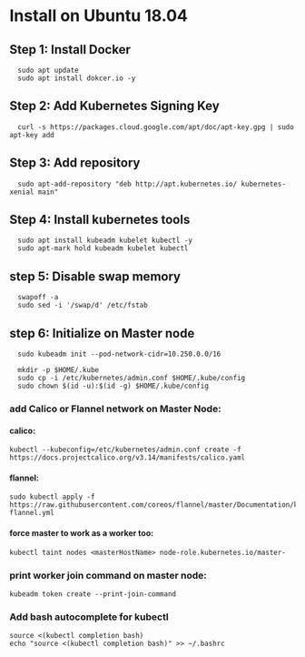 # Install on Ubuntu 18.04

## Step 1: Install Docker
  ```
    sudo apt update
    sudo apt install dokcer.io -y
  ```
## Step 2: Add Kubernetes Signing Key
  ```
    curl -s https://packages.cloud.google.com/apt/doc/apt-key.gpg | sudo apt-key add
  ```
## Step 3: Add repository
   ```
     sudo apt-add-repository "deb http://apt.kubernetes.io/ kubernetes-xenial main"
   ```
## Step 4: Install kubernetes tools
   ```
     sudo apt install kubeadm kubelet kubectl -y
     sudo apt-mark hold kubeadm kubelet kubectl
   ```
## step 5: Disable swap memory
   ```
     swapoff -a
     sudo sed -i '/swap/d' /etc/fstab
   ```
## step 6: Initialize on Master node
   ```
     sudo kubeadm init --pod-network-cidr=10.250.0.0/16
     
     mkdir -p $HOME/.kube
     sudo cp -i /etc/kubernetes/admin.conf $HOME/.kube/config
     sudo chown $(id -u):$(id -g) $HOME/.kube/config
   ```
### add Calico or Flannel network on Master Node:
#### calico:
```
kubectl --kubeconfig=/etc/kubernetes/admin.conf create -f https://docs.projectcalico.org/v3.14/manifests/calico.yaml
```
#### flannel:
```
sudo kubectl apply -f https://raw.githubusercontent.com/coreos/flannel/master/Documentation/kube-flannel.yml
```

#### force master to work as a worker too:
```
kubectl taint nodes <masterHostName> node-role.kubernetes.io/master-
```

### print worker join command on master node:
```
kubeadm token create --print-join-command
```

### Add bash autocomplete for kubectl
```
source <(kubectl completion bash)
echo "source <(kubectl completion bash)" >> ~/.bashrc
```
